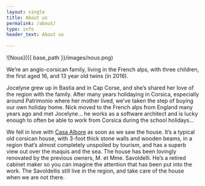 ```yaml
---
layout: single
title: About us
permalink: /about/
type: info
header_text: About us
  
---
```


![Nous]({{ base_path }}/images/nous.png)

We’re an anglo-corsican family, living in the French alps, with three
children, the first aged 16, and 13 year old twins (in 2016).

Jocelyne grew up in Bastia and in Cap Corse, and she’s shared her love
of the region with the family. After many years holidaying in Corsica,
especially around Patrimonio where her mother lived, we’ve taken the
step of buying our own holiday home. Nick moved to the French alps
from England many years ago and met Jocelyne... he works as a software
architect and is lucky enough to often be able to work from Corsica during
the school holidays...

We fell in love with [Casa Albore](/) as soon as we saw the house. It’s a
typical old corsican house, with 3-foot thick stone walls and wooden
beams, in a region that’s almost completely unspoiled by tourism, and
has a superb view out over the maquis and the sea. The house has been
lovingly renovated by the previous owners, M. et Mme. Savoldelli. He’s
a retired cabinet maker so you can imagine the attention that has been
put into the work. The Savoldellis still live in the region, and take
care of the house when we are not there.

